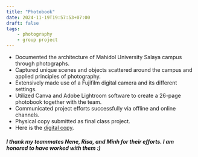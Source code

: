 ```yaml
---
title: "Photobook"
date: 2024-11-19T19:57:53+07:00
draft: false
tags:
    - photography
    - group project
---
```


- Documented the architecture of Mahidol University Salaya campus through photographs.
- Captured unique scenes and objects scattered around the campus and applied principles of photography.
- Extensively made use of a Fujifilm digital camera and its different settings.
- Utilized Canva and Adobe Lightroom software to create a 26-page photobook together with the team.
- Communicated project efforts successfully via offline and online channels.
- Physical copy submitted as final class project.
- Here is the [digital copy](/files/photobook.pdf).

##### I thank my teammates Nene, Risa, and Minh for their efforts. I am honored to have worked with them :)
